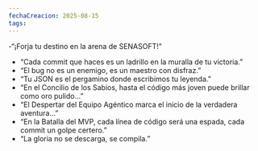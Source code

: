 ```yaml
---
fechaCreacion: 2025-08-15
tags:
---
```

 -“¡Forja tu destino en la arena de SENASOFT!”  
- “Cada commit que haces es un ladrillo en la muralla de tu victoria.”
- “El bug no es un enemigo, es un maestro con disfraz.”
- “Tu JSON es el pergamino donde escribimos tu leyenda.”
- “En el Concilio de los Sabios, hasta el código más joven puede brillar como oro pulido…”  
- “El Despertar del Equipo Agéntico marca el inicio de la verdadera aventura…”  
- “En la Batalla del MVP, cada línea de código será una espada, cada commit un golpe certero.”  
- “La gloria no se descarga, se compila.”  
